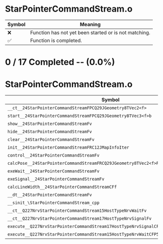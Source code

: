 # StarPointerCommandStream.o
| Symbol | Meaning 
| ------------- | ------------- 
| :x: | Function has not yet been started or is not matching. 
| :white_check_mark: | Function is completed. 


# 0 / 17 Completed -- (0.0%)
# StarPointerCommandStream.o
| Symbol | Decompiled? |
| ------------- | ------------- |
| `__ct__24StarPointerCommandStreamFPCQ29JGeometry8TVec2<f>` | :x: |
| `start__24StarPointerCommandStreamFPCQ29JGeometry8TVec3<f>b` | :x: |
| `show__24StarPointerCommandStreamFv` | :x: |
| `hide__24StarPointerCommandStreamFv` | :x: |
| `clear__24StarPointerCommandStreamFv` | :x: |
| `init__24StarPointerCommandStreamFRC12JMapInfoIter` | :x: |
| `control__24StarPointerCommandStreamFv` | :x: |
| `calcPose__24StarPointerCommandStreamFRCQ29JGeometry8TVec2<f>RCQ29JGeometry8TVec2<f>` | :x: |
| `exeWait__24StarPointerCommandStreamFv` | :x: |
| `exeSignal__24StarPointerCommandStreamFv` | :x: |
| `calcLineWidth__24StarPointerCommandStreamCFf` | :x: |
| `__dt__24StarPointerCommandStreamFv` | :x: |
| `__sinit_\StarPointerCommandStream_cpp` | :x: |
| `__ct__Q227NrvStarPointerCommandStream15HostTypeNrvWaitFv` | :x: |
| `__ct__Q227NrvStarPointerCommandStream17HostTypeNrvSignalFv` | :x: |
| `execute__Q227NrvStarPointerCommandStream17HostTypeNrvSignalCFP5Spine` | :x: |
| `execute__Q227NrvStarPointerCommandStream15HostTypeNrvWaitCFP5Spine` | :x: |

